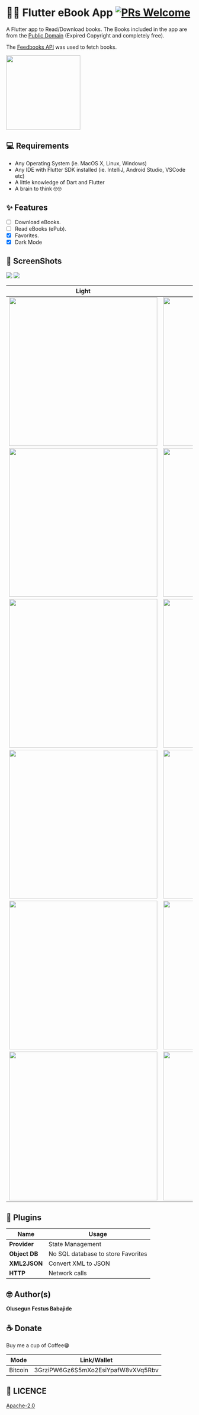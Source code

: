 # 📖📖 Flutter eBook App [![PRs Welcome](https://img.shields.io/badge/PRs-welcome-brightgreen.svg?style=flat-square)](http://makeapullrequest.com)

A Flutter app to Read/Download books.
The Books included in the app are from the [Public Domain](https://en.wikipedia.org/wiki/Public_domain) (Expired Copyright and completely free).

The [Feedbooks API](http://www.feedbooks.com/api) was used to fetch books.

<a href="ss/app.apk"><img src="https://playerzon.com/asset/download.png" width="200"></img></a>


## 💻 Requirements
* Any Operating System (ie. MacOS X, Linux, Windows)
* Any IDE with Flutter SDK installed (ie. IntelliJ, Android Studio, VSCode etc)
* A little knowledge of Dart and Flutter
* A brain to think 🤓🤓

## ✨ Features
- [ ] Download eBooks.
- [ ] Read eBooks (ePub).
- [x] Favorites.
- [x] Dark Mode

## 📸 ScreenShots

<img src="ss/1.png"/>
<img src="ss/2.png"/>

| Light| Dark|
|------|-------|
|<img src="ss/3.png" width="400">|<img src="ss/4.png" width="400">|
|<img src="ss/5.png" width="400">|<img src="ss/6.png" width="400">|
|<img src="ss/7.png" width="400">|<img src="ss/8.png" width="400">|
|<img src="ss/9.png" width="400">|<img src="ss/10.png" width="400">|
|<img src="ss/11.png" width="400">|<img src="ss/12.png" width="400">|
|<img src="ss/13.png" width="400">|<img src="ss/14.png" width="400">|


## 🔌 Plugins
| Name | Usage |
|------|-------|
|**Provider**| State Management|
|**Object DB**| No SQL database to store Favorites|
|**XML2JSON**| Convert XML to JSON|
|**HTTP**| Network calls|


## 🤓 Author(s)
**Olusegun Festus Babajide**


## ☕️  Donate

Buy me a cup of Coffee😁

| Mode | Link/Wallet|
| ------| ------------|
| Bitcoin | 3GrziPW6Gz6S5mXo2EsiYpafW8vXVq5Rbv|


## 🔖 LICENCE
[Apache-2.0](https://github.com/JideGuru/FlutterEbookApp/blob/master/LICENSE)